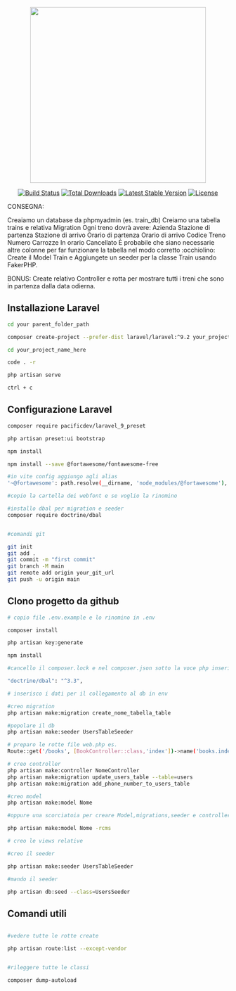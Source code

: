 <p align="center"><a href="https://laravel.com" target="_blank"><img src="https://raw.githubusercontent.com/laravel/art/master/logo-lockup/5%20SVG/2%20CMYK/1%20Full%20Color/laravel-logolockup-cmyk-red.svg" width="400"></a></p>

<p align="center">
<a href="https://travis-ci.org/laravel/framework"><img src="https://travis-ci.org/laravel/framework.svg" alt="Build Status"></a>
<a href="https://packagist.org/packages/laravel/framework"><img src="https://img.shields.io/packagist/dt/laravel/framework" alt="Total Downloads"></a>
<a href="https://packagist.org/packages/laravel/framework"><img src="https://img.shields.io/packagist/v/laravel/framework" alt="Latest Stable Version"></a>
<a href="https://packagist.org/packages/laravel/framework"><img src="https://img.shields.io/packagist/l/laravel/framework" alt="License"></a>
</p>

CONSEGNA:

Creaiamo un database da phpmyadmin (es. train_db)
Creiamo una tabella trains e relativa Migration
Ogni treno dovrà avere:
Azienda
Stazione di partenza
Stazione di arrivo
Orario di partenza
Orario di arrivo
Codice Treno
Numero Carrozze
In orario
Cancellato
È probabile che siano necessarie altre colonne per far funzionare la tabella nel modo corretto :occhiolino:
Create il Model Train e
Aggiungete un seeder per la classe Train usando FakerPHP.

BONUS:
Create  relativo Controller e rotta per mostrare tutti i treni che sono in partenza dalla data odierna.



## Installazione Laravel

```bash
cd your parent_folder_path

composer create-project --prefer-dist laravel/laravel:^9.2 your_project_name_here

cd your_project_name_here

code . -r

php artisan serve

ctrl + c

```
## Configurazione Laravel
```bash
composer require pacificdev/laravel_9_preset

php artisan preset:ui bootstrap

npm install

npm install --save @fortawesome/fontawesome-free

#in vite config aggiungo agli alias
'~@fortawesome': path.resolve(__dirname, 'node_modules/@fortawesome'),

#copio la cartella dei webfont e se voglio la rinomino

#installo dbal per migration e seeder
composer require doctrine/dbal


#comandi git

git init
git add .
git commit -m "first commit"
git branch -M main
git remote add origin your_git_url 
git push -u origin main


```
## Clono progetto da github 

```bash
# copio file .env.example e lo rinomino in .env

composer install

php artisan key:generate

npm install

#cancello il composer.lock e nel composer.json sotto la voce php inserisco

"doctrine/dbal": "^3.3",

# inserisco i dati per il collegamento al db in env

#creo migration
php artisan make:migration create_nome_tabella_table

#popolare il db
php artisan make:seeder UsersTableSeeder

# preparo le rotte file web.php es. 
Route::get('/books', [BookController::class,'index'])->name('books.index');

# creo controller
php artisan make:controller NomeController
php artisan make:migration update_users_table --table=users
php artisan make:migration add_phone_number_to_users_table

#creo model
php artisan make:model Nome 

#oppure una scorciatoia per creare Model,migrations,seeder e controller

php artisan make:model Nome -rcms

# creo le views relative

#creo il seeder

php artisan make:seeder UsersTableSeeder

#mando il seeder

php artisan db:seed --class=UsersSeeder

```

## Comandi utili

```bash

#vedere tutte le rotte create

php artisan route:list --except-vendor


#rileggere tutte le classi

composer dump-autoload

```